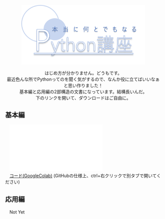 <p align="center">
  <img src="title.png" width="400px" oncontextmenu="return false;">
</p>
<p align="center">
  はじめ方が分かりません。どうもです。<br>
  最近色んな所でPythonってのを聞く気がするので、なんか役に立てばいいなぁと思い作りました！<br>
  基本編と応用編の2部構造の文書になっています。結構長いんだ。<br>
  下のリンクを開いて、ダウンロードはご自由に。
</p>

## 基本編
　![Python講座(基本編)](Python講座(基本編).pdf)<br>
　[コード(GoogleColab)](https://drive.google.com/file/d/1aukDZVLGA6frhQmnD-pP0Shb-g2VGo7e/view?usp=sharing)
(GitHubの仕様上、ctrl+右クリックで別タブで開いてください)

## 応用編
　Not Yet
 
